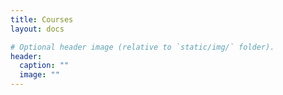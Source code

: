 ```yaml
---
title: Courses
layout: docs

# Optional header image (relative to `static/img/` folder).
header:
  caption: ""
  image: ""
---
```

